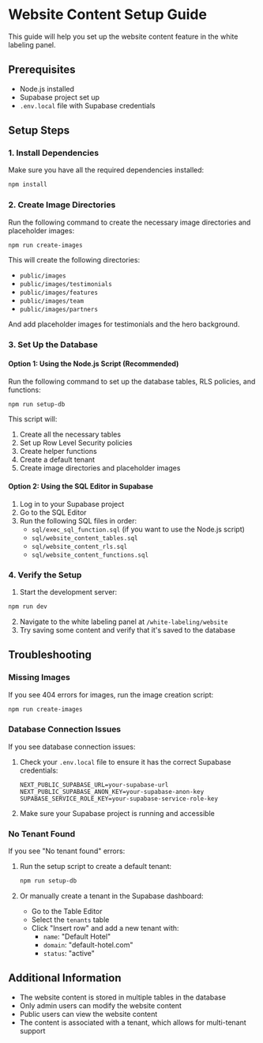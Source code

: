 # Website Content Setup Guide

This guide will help you set up the website content feature in the white labeling panel.

## Prerequisites

- Node.js installed
- Supabase project set up
- `.env.local` file with Supabase credentials

## Setup Steps

### 1. Install Dependencies

Make sure you have all the required dependencies installed:

```bash
npm install
```

### 2. Create Image Directories

Run the following command to create the necessary image directories and placeholder images:

```bash
npm run create-images
```

This will create the following directories:
- `public/images`
- `public/images/testimonials`
- `public/images/features`
- `public/images/team`
- `public/images/partners`

And add placeholder images for testimonials and the hero background.

### 3. Set Up the Database

#### Option 1: Using the Node.js Script (Recommended)

Run the following command to set up the database tables, RLS policies, and functions:

```bash
npm run setup-db
```

This script will:
1. Create all the necessary tables
2. Set up Row Level Security policies
3. Create helper functions
4. Create a default tenant
5. Create image directories and placeholder images

#### Option 2: Using the SQL Editor in Supabase

1. Log in to your Supabase project
2. Go to the SQL Editor
3. Run the following SQL files in order:
   - `sql/exec_sql_function.sql` (if you want to use the Node.js script)
   - `sql/website_content_tables.sql`
   - `sql/website_content_rls.sql`
   - `sql/website_content_functions.sql`

### 4. Verify the Setup

1. Start the development server:

```bash
npm run dev
```

2. Navigate to the white labeling panel at `/white-labeling/website`
3. Try saving some content and verify that it's saved to the database

## Troubleshooting

### Missing Images

If you see 404 errors for images, run the image creation script:

```bash
npm run create-images
```

### Database Connection Issues

If you see database connection issues:

1. Check your `.env.local` file to ensure it has the correct Supabase credentials:
   ```
   NEXT_PUBLIC_SUPABASE_URL=your-supabase-url
   NEXT_PUBLIC_SUPABASE_ANON_KEY=your-supabase-anon-key
   SUPABASE_SERVICE_ROLE_KEY=your-supabase-service-role-key
   ```

2. Make sure your Supabase project is running and accessible

### No Tenant Found

If you see "No tenant found" errors:

1. Run the setup script to create a default tenant:
   ```bash
   npm run setup-db
   ```

2. Or manually create a tenant in the Supabase dashboard:
   - Go to the Table Editor
   - Select the `tenants` table
   - Click "Insert row" and add a new tenant with:
     - `name`: "Default Hotel"
     - `domain`: "default-hotel.com"
     - `status`: "active"

## Additional Information

- The website content is stored in multiple tables in the database
- Only admin users can modify the website content
- Public users can view the website content
- The content is associated with a tenant, which allows for multi-tenant support 